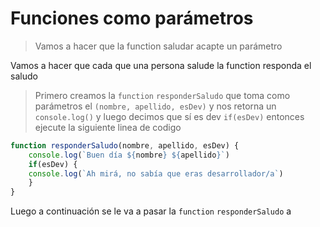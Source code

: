 # Funciones como parámetros

>Vamos a hacer que la function saludar acapte un parámetro

Vamos a hacer que cada que una persona salude la function responda el saludo  



>Primero creamos la ```function``` ```responderSaludo``` que toma como parámetros el ```(nombre, apellido, esDev)``` y nos retorna un ```console.log()``` y luego decimos que sí es dev ```if(esDev)``` entonces ejecute la siguiente linea de codigo 
```js
function responderSaludo(nombre, apellido, esDev) {
	console.log(`Buen día ${nombre} ${apellido}`)
	if(esDev) {
	console.log(`Ah mirá, no sabía que eras desarrollador/a`)
	}
}
```

Luego a continuación se le va a pasar la ```function``` ```responderSaludo``` a 